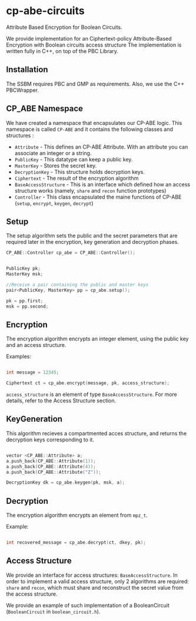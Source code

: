 # cp-abe-circuits
Attribute Based Encryption for Boolean Circuits.

We provide implementation for an Ciphertext-policy Attribute-Based Encryption with Boolean circuits access structure
The implementation is written fully in C++, on top of the PBC Library.

## Installation

The SSBM requires PBC and GMP as requirements.
Also, we use the C++ PBCWrapper.




## CP_ABE Namespace

We have created a namespace that encapsulates our CP-ABE logic.
This namespace is called `CP-ABE` and it contains the following classes and structures :

* `Attribute` - This defines an CP-ABE Attribute. With an attribute you can associate an integer or a string.
* `PublicKey` - This datatype can keep a public key. 
* `MasterKey` - Stores the secret key.
* `DecryptionKey` - This structure holds decryption keys.
* `Ciphertext` - The result of the encryption algorithm
* `BaseAccessStructure` - This is an interface which defined how an access structure works (namely, `share` and `recon` function prototypes)
* `Controller` - This class encapsulated the maine functions of CP-ABE (`setup`, `encrypt`, `keygen`, `decrypt`)


## Setup
The setup algorithm sets the public and the secret parameters that are required later in the encryption, key generation and decryption phases.

```C++
CP_ABE::Controller cp_abe = CP_ABE::Controller();


PublicKey pk;
MasterKey msk;

//Receive a pair containing the public and master keys
pair<PublicKey, MasterKey> pp = cp_abe.setup();

pk = pp.first;
msk = pp.second;
```
 

## Encryption

The encryption algorithm encrypts an integer element, using the public key and an access structure.


Examples:
```C++

int message = 12345;

Ciphertext ct = cp_abe.encrypt(message, pk, access_structure);

```

`access_structure` is an element of type `BaseAccessStructure`. For more details, refer to the Access Structure section. 

## KeyGeneration
This algorithm recieves a compartmented acces structure, and returns the decryption keys corresponding to it.


```C++

vector <CP_ABE::Attribute> a;
a.push_back(CP_ABE::Attribute(1));
a.push_back(CP_ABE::Attribute(4));
a.push_back(CP_ABE::Attribute("Z"));

DecryptionKey dk = cp_abe.keygen(pk, msk, a);

```


## Decryption
The encryption algorithm encrypts an element from `mpz_t`.

Example: 
```C

int recovered_message = cp_abe.decrypt(ct, dkey, pk); 

```


## Access Structure

We provide an interface for access structures: `BaseAccessStructure`. In order to implement a valid access structure, only 2 algorithms are required: `share` and `recon`, which must
share and reconstruct the secret value from the access structure.

We provide an example of such implementation of a BooleanCircuit (`BooleanCircuit` in `boolean_circuit.h`).



